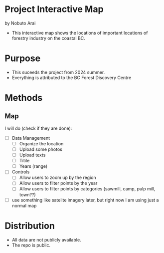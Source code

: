 # Project Interactive Map 
by Nobuto Arai

- This interactive map shows the locations of important locations of forestry industry on the coastal BC. 


# Purpose
- This suceeds the project from 2024 summer. 
- Everything is attributed to the BC Forest Discovery Centre

# Methods
## Map
  I will do (check if they are done):
- [ ] Data Management
  - [ ] Organize the location
  - [ ] Upload some photos
  - [ ] Upload texts
  - [ ] Titile
  - [ ] Years (range)
- [ ] Controls
  - [ ] Allow users to zoom up by the region
  - [ ] Allow users to filter points by the year
  - [ ] Allow users to filter points by categories (sawmill, camp, pulp mill, town??)
- [ ] use something like satelite imagery later, but right now I am using just a normal map
  
# Distribution
 - All data are not publicly available. 
 - The repo is public. 
